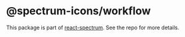 # @spectrum-icons/workflow

This package is part of [react-spectrum](https://github.com/adobe/react-spectrum). See the repo for more details.